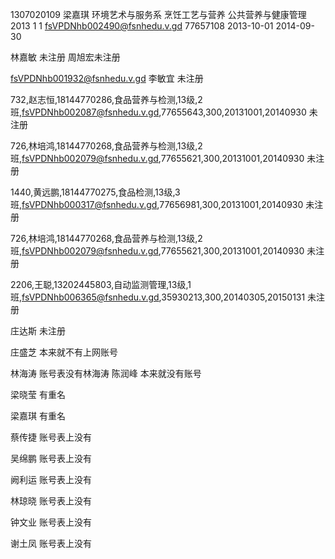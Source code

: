1307020109	梁嘉琪	环境艺术与服务系	烹饪工艺与营养	公共营养与健康管理	2013	1	1	fsVPDNhb002490@fsnhedu.v.gd	77657108	2013-10-01	2014-09-30


林嘉敏 未注册
周旭宏未注册

fsVPDNhb001932@fsnhedu.v.gd 李敏宜 未注册


732,赵志恒,18144770286,食品营养与检测,13级,2班,fsVPDNhb002087@fsnhedu.v.gd,77655643,300,20131001,20140930 未注册

726,林培鸿,18144770268,食品营养与检测,13级,2班,fsVPDNhb002079@fsnhedu.v.gd,77655621,300,20131001,20140930 未注册

1440,黄远鹏,18144770275,食品检测,13级,3班,fsVPDNhb000317@fsnhedu.v.gd,77656981,300,20131001,20140930 未注册

726,林培鸿,18144770268,食品营养与检测,13级,2班,fsVPDNhb002079@fsnhedu.v.gd,77655621,300,20131001,20140930 未注册


2206,王聪,13202445803,自动监测管理,13级,1班,fsVPDNhb006365@fsnhedu.v.gd,35930213,300,20140305,20150131
未注册

庄达斯 未注册

庄盛芝 本来就不有上网账号

林海涛 账号表没有林海涛
陈润峰 本来就没有账号


梁晓莹 有重名

梁嘉琪 有重名

蔡传捷 账号表上没有

吴绵鹏 账号表上没有

阙利运 账号表上没有

林琼晓 账号表上没有

钟文业 账号表上没有


谢土凤 账号表上没有
